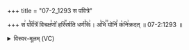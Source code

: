 +++
title = "07-2_1293 स पवित्रे"

+++
स꣢ प꣣वि꣡त्रे꣢ विचक्ष꣣णो꣡ हरि꣢꣯रर्षति धर्ण꣣सिः꣢। अ꣣भि꣢꣫ योनिं꣣ क꣡नि꣢क्रदत् ॥ 07-2:1293 ॥

<details><summary>विस्वर-मूलम् (VC)</summary>

स पवित्रे विचक्षणो हरिरर्षति धर्णसिः । अभि योनिं कनिक्रदत् ॥१२९३॥
</details>